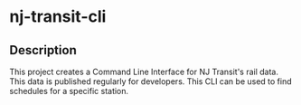 # nj-transit-cli

## Description

This project creates a Command Line Interface for NJ Transit's rail data.
This data is published regularly for developers.
This CLI can be used to find schedules for a specific station.